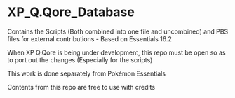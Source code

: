 # XP_Q.Qore_Database
Contains the Scripts (Both combined into one file and uncombined) and PBS files for external contributions - Based on Essentials 16.2

When XP Q.Qore is being under development, this repo must be open so as to port out the changes (Especially for the scripts)

This work is done separately from Pokémon Essentials

Contents from this repo are free to use with credits